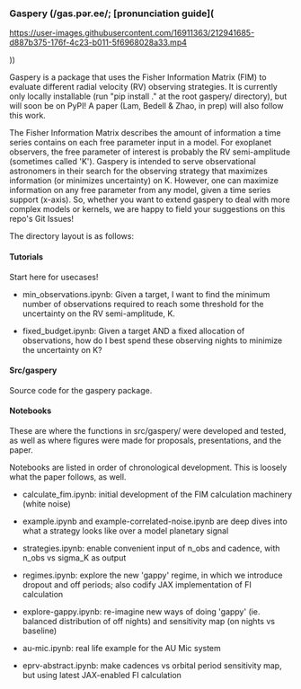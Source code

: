 ### Gaspery (/gas.pər.ee/; [pronunciation guide](

https://user-images.githubusercontent.com/16911363/212941685-d887b375-176f-4c23-b011-5f6968028a33.mp4

))

Gaspery is a package that uses the Fisher Information Matrix (FIM) to evaluate different radial velocity (RV) observing strategies. It is currently only locally installable (run "pip install ." at the root gaspery/ directory), but will soon be on PyPI! A paper (Lam, Bedell & Zhao, in prep) will also follow this work.

The Fisher Information Matrix describes the amount of information a time series contains on each free parameter input in a model. For exoplanet observers, the free parameter of interest is probably the RV semi-amplitude (sometimes called 'K'). Gaspery is intended to serve observational astronomers in their search for the observing strategy that maximizes information (or minimizes uncertainty) on K. However, one can maximize information on any free parameter from any model, given a time series support (x-axis). So, whether you want to extend gaspery to deal with more complex models or kernels, we are happy to field your suggestions on this repo's Git Issues!

The directory layout is as follows: 

#### Tutorials
Start here for usecases! 

- min_observations.ipynb: Given a target, I want to find the minimum number of observations required to reach some threshold for the uncertainty on the RV semi-amplitude, K.

- fixed_budget.ipynb: Given a target AND a fixed allocation of observations, how do I best spend these observing nights to minimize the uncertainty on K? 


#### Src/gaspery
Source code for the gaspery package.


#### Notebooks
These are where the functions in src/gaspery/ were developed and tested, as well as where figures were made for proposals, presentations, and the paper.

Notebooks are listed in order of chronological development. This is loosely what the paper follows, as well.

- calculate_fim.ipynb: initial development of the FIM calculation machinery (white noise)

- example.ipynb and example-correlated-noise.ipynb are deep dives into what a strategy looks like over a model planetary signal

- strategies.ipynb: enable convenient input of n_obs and cadence, with n_obs vs sigma_K as output

- regimes.ipynb: explore the new 'gappy' regime, in which we introduce dropout and off periods; also codify JAX implementation of FI calculation

- explore-gappy.ipynb: re-imagine new ways of doing 'gappy' (ie. balanced distribution of off nights) and sensitivity map (on nights vs baseline)

- au-mic.ipynb: real life example for the AU Mic system

- eprv-abstract.ipynb: make cadences vs orbital period sensitivity map, but using latest JAX-enabled FI calculation
